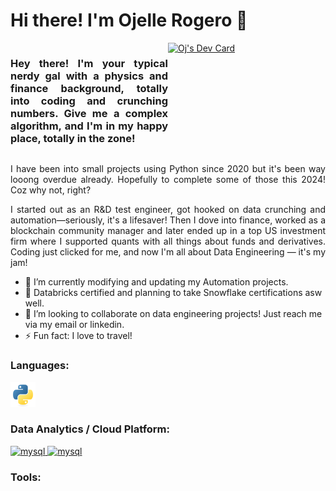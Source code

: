 
<body>
<h1 align="left">Hi there! I'm Ojelle Rogero 👋</h1>

  <div style="display: flex;">
    <div style="flex: 1;">
      <h3 align="justify"> Hey there! I'm your typical nerdy gal with a physics and finance background, totally into coding and crunching numbers. Give me a complex algorithm, and I'm in my happy place, totally in the zone! </h3>
    </div>
    <div style="flex: 1;">
      <a href="https://app.daily.dev/ojudz08"><img src="https://api.daily.dev/devcards/v2/2X4PdKacP9eG1ylmVhuiV.png?type=default&r=mu4" width="200" alt="Oj's Dev Card"/></a>
    </div>
  </div>
</body>


<p align="justify">I have been into small projects using Python since 2020 but it's been way looong overdue already. Hopefully to complete some of those this 2024! Coz why not, right?</p>

<p align="justify">I started out as an R&D test engineer, got hooked on data crunching and automation—seriously, it's a lifesaver! Then I dove into finance, worked as a blockchain community manager and later ended up in a top US investment firm where I supported quants with all things about funds and derivatives. Coding just clicked for me, and now I'm all about Data Engineering — it's my jam!</p>



- 🔭 I’m currently modifying and updating my Automation projects. 
- 🌱 Databricks certified and planning to take Snowflake certifications asw well.
- 👯 I’m looking to collaborate on data engineering projects! Just reach me via my email or linkedin.
- ⚡ Fun fact: I love to travel!




<h3 align="left">Languages:</h3>

<p align="left"> <a href="https://www.python.org" target="_blank" rel="noreferrer">
<img src="https://raw.githubusercontent.com/devicons/devicon/master/icons/python/python-original.svg" alt="python" width="40" height="40"/> </a>

<h3 align="left">Data Analytics / Cloud Platform:</h3>

<a href="https://www.databricks.com/" target="_blank" rel="noreferrer"> <img src="https://raw.githubusercontent.com/ojudz08/devicon/patch-1/icons/databricks/databricks-original.svg" alt="mysql" width="40" height="40"/> </a> <a href="https://www.snowflake.com/en/" target="_blank" rel="noreferrer"> <img src="https://raw.githubusercontent.com/ojudz08/devicon/patch-1/icons/snowflake/snowflake-original.svg" alt="mysql" width="40" height="40"/> </a> </p>

<h3 align="left">Tools:</h3>
